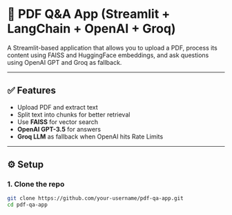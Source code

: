# 📄 PDF Q&A App (Streamlit + LangChain + OpenAI + Groq)

A Streamlit-based application that allows you to upload a PDF, process its content using FAISS and HuggingFace embeddings, and ask questions using OpenAI GPT and Groq as fallback.

---

## ✅ Features
- Upload PDF and extract text
- Split text into chunks for better retrieval
- Use **FAISS** for vector search
- **OpenAI GPT-3.5** for answers
- **Groq LLM** as fallback when OpenAI hits Rate Limits

---

## ⚙️ Setup

### 1. Clone the repo
```bash
git clone https://github.com/your-username/pdf-qa-app.git
cd pdf-qa-app
